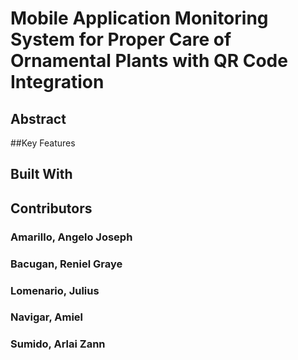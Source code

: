# Mobile Application Monitoring System for Proper Care of Ornamental Plants with QR Code Integration

## Abstract

##Key Features

## Built With


## Contributors
### Amarillo, Angelo Joseph
### Bacugan, Reniel Graye
### Lomenario, Julius
### Navigar, Amiel
### Sumido, Arlai Zann
